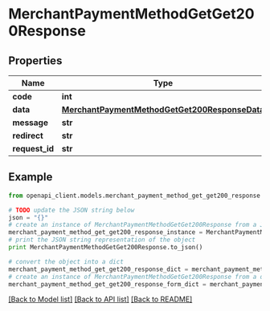 # MerchantPaymentMethodGetGet200Response


## Properties

Name | Type | Description | Notes
------------ | ------------- | ------------- | -------------
**code** | **int** |  | [optional] 
**data** | [**MerchantPaymentMethodGetGet200ResponseData**](MerchantPaymentMethodGetGet200ResponseData.md) |  | [optional] 
**message** | **str** |  | [optional] 
**redirect** | **str** |  | [optional] 
**request_id** | **str** |  | [optional] 

## Example

```python
from openapi_client.models.merchant_payment_method_get_get200_response import MerchantPaymentMethodGetGet200Response

# TODO update the JSON string below
json = "{}"
# create an instance of MerchantPaymentMethodGetGet200Response from a JSON string
merchant_payment_method_get_get200_response_instance = MerchantPaymentMethodGetGet200Response.from_json(json)
# print the JSON string representation of the object
print MerchantPaymentMethodGetGet200Response.to_json()

# convert the object into a dict
merchant_payment_method_get_get200_response_dict = merchant_payment_method_get_get200_response_instance.to_dict()
# create an instance of MerchantPaymentMethodGetGet200Response from a dict
merchant_payment_method_get_get200_response_form_dict = merchant_payment_method_get_get200_response.from_dict(merchant_payment_method_get_get200_response_dict)
```
[[Back to Model list]](../README.md#documentation-for-models) [[Back to API list]](../README.md#documentation-for-api-endpoints) [[Back to README]](../README.md)


